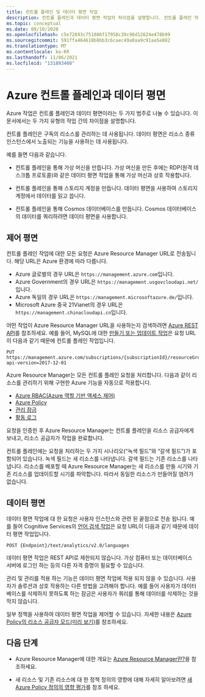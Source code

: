 ```yaml
---
title: 컨트롤 플레인 및 데이터 평면 작업
description: 컨트롤 플레인과 데이터 평면 작업의 차이점을 설명합니다. 컨트롤 플레인 작업은 Azure Resource Manager가 처리합니다. 데이터 평면 작업은 서비스가 처리합니다.
ms.topic: conceptual
ms.date: 09/10/2020
ms.openlocfilehash: c5e72693c751086f17958c39c96d12624e478b99
ms.sourcegitcommit: 591ffa464618b8bb3c6caec49a0aa9c91aa5e882
ms.translationtype: MT
ms.contentlocale: ko-KR
ms.lasthandoff: 11/06/2021
ms.locfileid: "131893408"
---
```

# <a name="azure-control-plane-and-data-plane"></a>Azure 컨트롤 플레인과 데이터 평면

Azure 작업은 컨트롤 플레인과 데이터 평면이라는 두 가지 범주로 나눌 수 있습니다. 이 문서에서는 두 가지 유형의 작업 간의 차이점을 설명합니다.

컨트롤 플레인은 구독의 리소스를 관리하는 데 사용됩니다. 데이터 평면은 리소스 종류 인스턴스에서 노출되는 기능을 사용하는 데 사용됩니다.

예를 들면 다음과 같습니다.

* 컨트롤 플레인을 통해 가상 머신을 만듭니다. 가상 머신을 만든 후에는 RDP(원격 데스크톱 프로토콜)와 같은 데이터 평면 작업을 통해 가상 머신과 상호 작용합니다.

* 컨트롤 플레인을 통해 스토리지 계정을 만듭니다. 데이터 평면을 사용하여 스토리지 계정에서 데이터를 읽고 씁니다.

* 컨트롤 플레인을 통해 Cosmos 데이터베이스를 만듭니다. Cosmos 데이터베이스의 데이터를 쿼리하려면 데이터 평면을 사용합니다.

## <a name="control-plane"></a>제어 평면

컨트롤 플레인 작업에 대한 모든 요청은 Azure Resource Manager URL로 전송됩니다. 해당 URL은 Azure 환경에 따라 다릅니다.

* Azure 글로벌의 경우 URL은 `https://management.azure.com`입니다.
* Azure Government의 경우 URL은 `https://management.usgovcloudapi.net/`입니다.
* Azure 독일의 경우 URL은 `https://management.microsoftazure.de/`입니다.
* Microsoft Azure 중국 21Vianet의 경우 URL은 `https://management.chinacloudapi.cn`입니다.

어떤 작업이 Azure Resource Manager URL을 사용하는지 검색하려면 [Azure REST API](/rest/api/azure/)를 참조하세요. 예를 들어, MySQL에 대한 [만들기 또는 업데이트 작업](/rest/api/mysql/singleserver/databases/create-or-update)은 요청 URL이 다음과 같기 때문에 컨트롤 플레인 작업입니다.

```http
PUT https://management.azure.com/subscriptions/{subscriptionId}/resourceGroups/{resourceGroupName}/providers/Microsoft.DBforMySQL/servers/{serverName}/databases/{databaseName}?api-version=2017-12-01
```

Azure Resource Manager는 모든 컨트롤 플레인 요청을 처리합니다. 다음과 같이 리소스를 관리하기 위해 구현한 Azure 기능을 자동으로 적용합니다.

* [Azure RBAC(Azure 역할 기반 액세스 제어)](../../role-based-access-control/overview.md)
* [Azure Policy](../../governance/policy/overview.md)
* [관리 잠금](lock-resources.md)
* [활동 로그](../../azure-monitor/essentials/activity-log.md)

요청을 인증한 후 Azure Resource Manager는 컨트롤 플레인을 리소스 공급자에게 보내고, 리소스 공급자가 작업을 완료합니다.

컨트롤 플레인에는 요청을 처리하는 두 가지 시나리오(“녹색 필드”와 “갈색 필드”)가 포함되어 있습니다. 녹색 필드는 새 리소스를 나타냅니다. 갈색 필드는 기존 리소스를 나타냅니다. 리소스를 배포할 때 Azure Resource Manager는 새 리소스를 만들 시기와 기존 리소스를 업데이트할 시기를 파악합니다. 따라서 동일한 리소스가 만들어질 염려가 없습니다.

## <a name="data-plane"></a>데이터 평면

데이터 평면 작업에 대 한 요청은 사용자 인스턴스와 관련 된 끝점으로 전송 됩니다. 예를 들어 Cognitive Services의 [언어 검색 작업](../../cognitive-services/text-analytics/how-tos/text-analytics-how-to-language-detection.md)은 요청 URL이 다음과 같기 때문에 데이터 평면 작업입니다.

```http
POST {Endpoint}/text/analytics/v2.0/languages
```

데이터 평면 작업은 REST API로 제한되지 않습니다. 가상 컴퓨터 또는 데이터베이스 서버에 로그인 하는 등의 다른 자격 증명이 필요할 수 있습니다.

관리 및 관리를 적용 하는 기능은 데이터 평면 작업에 적용 되지 않을 수 있습니다. 사용자가 솔루션과 상호 작용하는 다른 방법을 고려해야 합니다. 예를 들어 사용자가 데이터베이스를 삭제하지 못하도록 하는 잠금은 사용자가 쿼리를 통해 데이터를 삭제하는 것을 막지 않습니다.

일부 정책을 사용하여 데이터 평면 작업을 제어할 수 있습니다. 자세한 내용은 [Azure Policy의 리소스 공급자 모드(미리 보기)](../../governance/policy/concepts/definition-structure.md#resource-provider-modes)를 참조하세요.

## <a name="next-steps"></a>다음 단계

* Azure Resource Manager에 대한 개요는 [Azure Resource Manager란?](overview.md)을 참조하세요.

* 새 리소스 및 기존 리소스에 대 한 정책 정의의 영향에 대해 자세히 알아보려면 [새 Azure Policy 정의의 영향 평가](../../governance/policy/concepts/evaluate-impact.md)를 참조 하세요.
